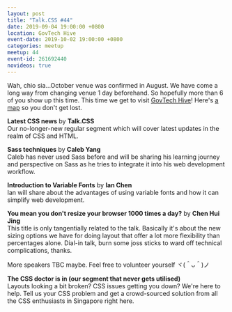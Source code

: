 ```yaml
---
layout: post
title: "Talk.CSS #44"
date: 2019-09-04 19:00:00 +0800
location: GovTech Hive
event-date: 2019-10-02 19:00:00 +0800
categories: meetup
meetup: 44
event-id: 261692440
novideos: true
---
```

Wah, chio sia...October venue was confirmed in August. We have come a long way from changing venue 1 day beforehand. So hopefully more than 6 of you show up this time. This time we get to visit [GovTech Hive](https://www.tech.gov.sg/)! Here's [a map](https://www.google.com/maps/place/GovTech+Hive/@1.2998708,103.7893391,15z/data=!4m2!3m1!1s0x0:0x2202a995a6abc728?sa=X&ved=2ahUKEwif4-alwbfkAhUDAGMBHY2QBwwQ_BIwE3oECA0QCA) so you don't get lost.

**Latest CSS news** by **Talk.CSS**  
Our no-longer-new regular segment which will cover latest updates in the realm of CSS and HTML.

**Sass techniques** by **Caleb Yang**  
Caleb has never used Sass before and will be sharing his learning journey and perspective on Sass as he tries to integrate it into his web development workflow.

**Introduction to Variable Fonts** by **Ian Chen**  
Ian will share about the advantages of using variable fonts and how it can simplify web development.

**You mean you don't resize your browser 1000 times a day?** by **Chen Hui Jing**  
This title is only tangentially related to the talk. Basically it's about the new sizing options we have for doing layout that offer a lot more flexibility than percentages alone. Dial-in talk, burn some joss sticks to ward off technical complications, thanks.

More speakers TBC maybe. Feel free to volunteer yourself <span class="o-kaomoji">ヾ(＾ᴗ＾)ノ</span>

**The CSS doctor is in (our segment that never gets utilised)**  
Layouts looking a bit broken? CSS issues getting you down? We're here to help. Tell us your CSS problem and get a crowd-sourced solution from all the CSS enthusiasts in Singapore right here.
